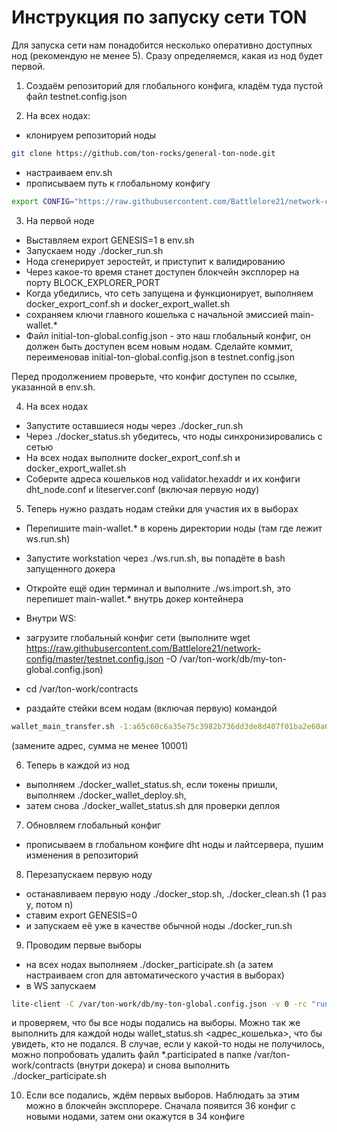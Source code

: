 # Инструкция по запуску сети TON

Для запуска сети нам понадобится несколько оперативно доступных нод (рекомендую не менее 5).
Сразу определяемся, какая из нод будет первой.

1. Создаём репозиторий для глобального конфига, кладём туда пустой файл testnet.config.json

2. На всех нодах:
- клонируем репозиторий ноды
```bash
git clone https://github.com/ton-rocks/general-ton-node.git
```
 - настраиваем env.sh
 - прописываем путь к глобальному конфигу
```bash
export CONFIG="https://raw.githubusercontent.com/Battlelore21/network-config/master/testnet.config.json"
```
 
3. На первой ноде
 - Выставляем export GENESIS=1 в env.sh
 - Запускаем ноду ./docker_run.sh
 - Нода сгенерирует зеростейт, и приступит к валидированию
 - Через какое-то время станет доступен блокчейн эксплорер на порту BLOCK_EXPLORER_PORT
 - Когда убедились, что сеть запущена и функционирует, выполняем docker_export_conf.sh и docker_export_wallet.sh
 - сохраняем ключи главного кошелька с начальной эмиссией main-wallet.*
 - Файл initial-ton-global.config.json - это наш глобальный конфиг, он должен быть доступен всем новым нодам. Сделайте коммит, переименовав initial-ton-global.config.json в testnet.config.json

Перед продолжением проверьте, что конфиг доступен по ссылке, указанной в env.sh.

4. На всех нодах
 - Запустите оставшиеся ноды через ./docker_run.sh
 - Через ./docker_status.sh убедитесь, что ноды синхронизировались с сетью
 - На всех нодах выполните docker_export_conf.sh и docker_export_wallet.sh
 - Соберите адреса кошельков нод validator.hexaddr и их конфиги dht_node.conf и liteserver.conf (включая первую ноду)
 
5. Теперь нужно раздать нодам стейки для участия их в выборах
 - Перепишите main-wallet.* в корень директории ноды (там где лежит ws.run.sh)
 - Запустите workstation через ./ws.run.sh, вы попадёте в bash запущенного докера
 - Откройте ещё один терминал и выполните ./ws.import.sh, это перепишет main-wallet.* внутрь докер контейнера
 
 - Внутри WS:
  - загрузите глобальный конфиг сети (выполните wget https://raw.githubusercontent.com/Battlelore21/network-config/master/testnet.config.json -O /var/ton-work/db/my-ton-global.config.json)
  - cd /var/ton-work/contracts
  - раздайте стейки всем нодам (включая первую) командой
```bash
wallet_main_transfer.sh -1:a65c60c6a35e75c3982b736dd3de8d407f01ba2e60a6d3b44a776a6e471efb83 100000
```
(замените адрес, сумма не менее 10001)
  
6. Теперь в каждой из нод
  - выполняем ./docker_wallet_status.sh, если токены пришли, выполняем ./docker_wallet_deploy.sh,
  - затем снова ./docker_wallet_status.sh для проверки деплоя

7. Обновляем глобальный конфиг
  - прописываем в глобальном конфиге dht ноды и лайтсервера, пушим изменения в репозиторий
 
8. Перезапускаем первую ноду
  - останавливаем первую ноду ./docker_stop.sh, ./docker_clean.sh (1 раз y, потом n)
  - ставим export GENESIS=0
  - и запускаем её уже в качестве обычной ноды ./docker_run.sh
  
9. Проводим первые выборы
  - на всех нодах выполняем ./docker_participate.sh (а затем настраиваем cron для автоматического участия в выборах)
  - в WS запускаем 
```bash
lite-client -C /var/ton-work/db/my-ton-global.config.json -v 0 -rc "runmethod -1:3333333333333333333333333333333333333333333333333333333333333333 participant_list" -rc "quit" | grep "result: "
```
и проверяем, что бы все ноды подались на выборы.
Можно так же выполнить для каждой ноды wallet_status.sh <адрес_кошелька>, что бы увидеть, кто не подался.
В случае, если у какой-то ноды не получилось, можно попробовать удалить файл *.participated в папке /var/ton-work/contracts (внутри докера) и снова выполнить ./docker_participate.sh

10. Если все подались, ждём первых выборов. Наблюдать за этим можно в блокчейн эксплорере. Сначала появится 36 конфиг с новыми нодами, затем они окажутся в 34 конфиге

